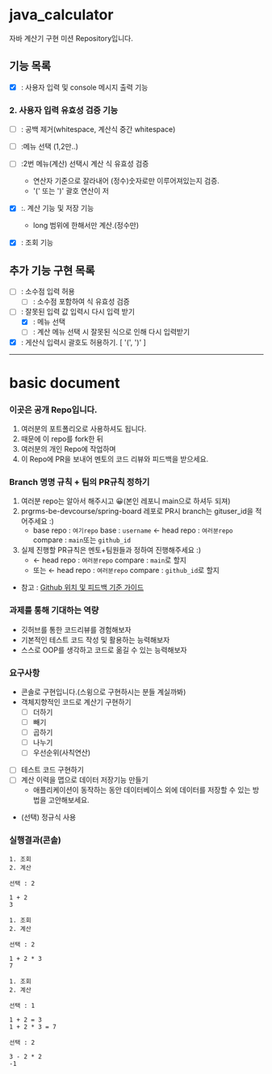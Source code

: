 # java_calculator
자바 계산기 구현 미션 Repository입니다.

## 기능 목록

- [x] :  사용자 입력 및 console 메시지 출력 기능
### 2. 사용자 입력 유효성 검증 기능
- [ ] : 공백 제거(whitespace, 계산식 중간 whitespace)
- [ ] :메뉴 선택 (1,2만..)
- [ ] :2번 메뉴(계산) 선택시 계산 식 유효성 검증
  - 연산자 기준으로 잘라내어 (정수)숫자로만 이루어져있는지 검증.
  - '(' 또는 ')' 괄호 연산이 저
- [x] :. 계산 기능 및 저장 기능
  -  long 범위에 한해서만 계산.(정수만)
- [x] : 조회 기능


## 추가 기능 구현 목록
- [ ] : 소수점 입력 허용
  - [ ] : 소수점 포함하여 식 유효성 검증
- [ ] : 잘못된 입력 값 입력시 다시 입력 받기
  - [x] : 메뉴 선택
  - [ ] : 계산 메뉴 선택 시 잘못된 식으로 인해 다시 입력받기
- [x] : 게산식 입력시 괄호도 허용하기. [ '(', ')' ] 
  
---

# basic document 
### 이곳은 공개 Repo입니다.
1. 여러분의 포트폴리오로 사용하셔도 됩니다.
2. 때문에 이 repo를 fork한 뒤
3. 여러분의 개인 Repo에 작업하며 
4. 이 Repo에 PR을 보내어 멘토의 코드 리뷰와 피드백을 받으세요.

### Branch 명명 규칙 + 팀의 PR규칙 정하기
1. 여러분 repo는 알아서 해주시고 😀(본인 레포니 main으로 하셔두 되져)
2. prgrms-be-devcourse/spring-board 레포로 PR시 branch는 gituser_id을 적어주세요 :)  
    - base repo : `여기repo` base : `username` ← head repo : `여러분repo` compare : `main`또는 `github_id`
3. 실제 진행할 PR규칙은 멘토+팀원들과 정하여 진행해주세요 :) 
    - ← head repo : `여러분repo` compare : `main`로 할지
    - 또는 ← head repo : `여러분repo` compare : `github_id`로 할지
- 참고 : [Github 위치 및 피드백 기준 가이드](https://www.notion.so/backend-devcourse/Github-e1a0908a6bbf4aeaa5a62981499bb215)

### 과제를 통해 기대하는 역량

- 깃허브를 통한 코드리뷰를 경험해보자
- 기본적인 테스트 코드 작성 및 활용하는 능력해보자
- 스스로 OOP를 생각하고 코드로 옮길 수 있는 능력해보자

### 요구사항
- 콘솔로 구현입니다.(스윙으로 구현하시는 분들 계실까봐) 
- 객체지향적인 코드로 계산기 구현하기
    - [ ]  더하기
    - [ ]  빼기
    - [ ]  곱하기
    - [ ]  나누기
    - [ ]  우선순위(사칙연산)
- [ ]  테스트 코드 구현하기
- [ ]  계산 이력을 맵으로 데이터 저장기능 만들기
    - 애플리케이션이 동작하는 동안 데이터베이스 외에 데이터를 저장할 수 있는 방법을 고안해보세요.
- (선택) 정규식 사용

### 실행결과(콘솔)
```
1. 조회
2. 계산

선택 : 2

1 + 2
3

1. 조회
2. 계산

선택 : 2

1 + 2 * 3
7

1. 조회
2. 계산

선택 : 1

1 + 2 = 3
1 + 2 * 3 = 7

선택 : 2

3 - 2 * 2
-1
```

